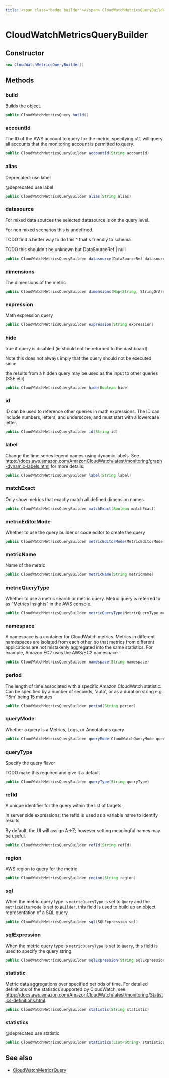 ```yaml
---
title: <span class="badge builder"></span> CloudWatchMetricsQueryBuilder
---
```

# <span class="badge builder"></span> CloudWatchMetricsQueryBuilder

## Constructor

```java
new CloudWatchMetricsQueryBuilder()
```
## Methods

### <span class="badge object-method"></span> build

Builds the object.

```java
public CloudWatchMetricsQuery build()
```

### <span class="badge object-method"></span> accountId

The ID of the AWS account to query for the metric, specifying `all` will query all accounts that the monitoring account is permitted to query.

```java
public CloudWatchMetricsQueryBuilder accountId(String accountId)
```

### <span class="badge object-method"></span> alias

Deprecated: use label

@deprecated use label

```java
public CloudWatchMetricsQueryBuilder alias(String alias)
```

### <span class="badge object-method"></span> datasource

For mixed data sources the selected datasource is on the query level.

For non mixed scenarios this is undefined.

TODO find a better way to do this ^ that's friendly to schema

TODO this shouldn't be unknown but DataSourceRef | null

```java
public CloudWatchMetricsQueryBuilder datasource(DataSourceRef datasource)
```

### <span class="badge object-method"></span> dimensions

The dimensions of the metric

```java
public CloudWatchMetricsQueryBuilder dimensions(Map<String, StringOrArrayOfString> dimensions)
```

### <span class="badge object-method"></span> expression

Math expression query

```java
public CloudWatchMetricsQueryBuilder expression(String expression)
```

### <span class="badge object-method"></span> hide

true if query is disabled (ie should not be returned to the dashboard)

Note this does not always imply that the query should not be executed since

the results from a hidden query may be used as the input to other queries (SSE etc)

```java
public CloudWatchMetricsQueryBuilder hide(Boolean hide)
```

### <span class="badge object-method"></span> id

ID can be used to reference other queries in math expressions. The ID can include numbers, letters, and underscore, and must start with a lowercase letter.

```java
public CloudWatchMetricsQueryBuilder id(String id)
```

### <span class="badge object-method"></span> label

Change the time series legend names using dynamic labels. See https://docs.aws.amazon.com/AmazonCloudWatch/latest/monitoring/graph-dynamic-labels.html for more details.

```java
public CloudWatchMetricsQueryBuilder label(String label)
```

### <span class="badge object-method"></span> matchExact

Only show metrics that exactly match all defined dimension names.

```java
public CloudWatchMetricsQueryBuilder matchExact(Boolean matchExact)
```

### <span class="badge object-method"></span> metricEditorMode

Whether to use the query builder or code editor to create the query

```java
public CloudWatchMetricsQueryBuilder metricEditorMode(MetricEditorMode metricEditorMode)
```

### <span class="badge object-method"></span> metricName

Name of the metric

```java
public CloudWatchMetricsQueryBuilder metricName(String metricName)
```

### <span class="badge object-method"></span> metricQueryType

Whether to use a metric search or metric query. Metric query is referred to as "Metrics Insights" in the AWS console.

```java
public CloudWatchMetricsQueryBuilder metricQueryType(MetricQueryType metricQueryType)
```

### <span class="badge object-method"></span> namespace

A namespace is a container for CloudWatch metrics. Metrics in different namespaces are isolated from each other, so that metrics from different applications are not mistakenly aggregated into the same statistics. For example, Amazon EC2 uses the AWS/EC2 namespace.

```java
public CloudWatchMetricsQueryBuilder namespace(String namespace)
```

### <span class="badge object-method"></span> period

The length of time associated with a specific Amazon CloudWatch statistic. Can be specified by a number of seconds, 'auto', or as a duration string e.g. '15m' being 15 minutes

```java
public CloudWatchMetricsQueryBuilder period(String period)
```

### <span class="badge object-method"></span> queryMode

Whether a query is a Metrics, Logs, or Annotations query

```java
public CloudWatchMetricsQueryBuilder queryMode(CloudWatchQueryMode queryMode)
```

### <span class="badge object-method"></span> queryType

Specify the query flavor

TODO make this required and give it a default

```java
public CloudWatchMetricsQueryBuilder queryType(String queryType)
```

### <span class="badge object-method"></span> refId

A unique identifier for the query within the list of targets.

In server side expressions, the refId is used as a variable name to identify results.

By default, the UI will assign A->Z; however setting meaningful names may be useful.

```java
public CloudWatchMetricsQueryBuilder refId(String refId)
```

### <span class="badge object-method"></span> region

AWS region to query for the metric

```java
public CloudWatchMetricsQueryBuilder region(String region)
```

### <span class="badge object-method"></span> sql

When the metric query type is `metricQueryType` is set to `Query` and the `metricEditorMode` is set to `Builder`, this field is used to build up an object representation of a SQL query.

```java
public CloudWatchMetricsQueryBuilder sql(SQLExpression sql)
```

### <span class="badge object-method"></span> sqlExpression

When the metric query type is `metricQueryType` is set to `Query`, this field is used to specify the query string.

```java
public CloudWatchMetricsQueryBuilder sqlExpression(String sqlExpression)
```

### <span class="badge object-method"></span> statistic

Metric data aggregations over specified periods of time. For detailed definitions of the statistics supported by CloudWatch, see https://docs.aws.amazon.com/AmazonCloudWatch/latest/monitoring/Statistics-definitions.html.

```java
public CloudWatchMetricsQueryBuilder statistic(String statistic)
```

### <span class="badge object-method"></span> statistics

@deprecated use statistic

```java
public CloudWatchMetricsQueryBuilder statistics(List<String> statistics)
```

## See also

 * <span class="badge object-type-class"></span> [CloudWatchMetricsQuery](./object-CloudWatchMetricsQuery.md)
